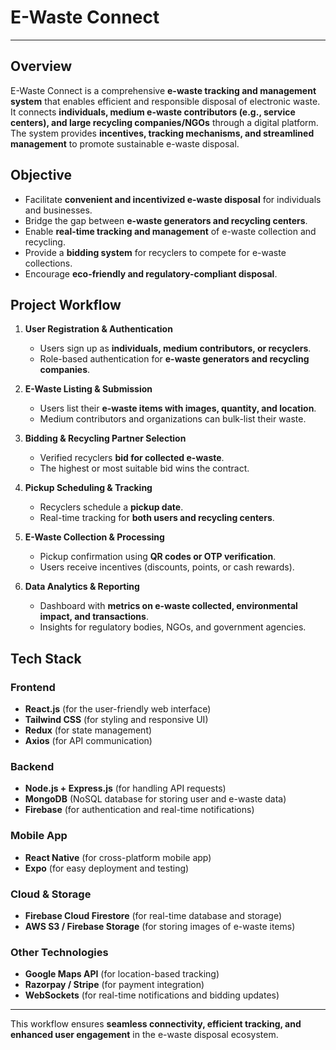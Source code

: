 # E-Waste Connect

---

## Overview
E-Waste Connect is a comprehensive **e-waste tracking and management system** that enables efficient and responsible disposal of electronic waste. It connects **individuals, medium e-waste contributors (e.g., service centers), and large recycling companies/NGOs** through a digital platform. The system provides **incentives, tracking mechanisms, and streamlined management** to promote sustainable e-waste disposal.

## Objective
- Facilitate **convenient and incentivized e-waste disposal** for individuals and businesses.
- Bridge the gap between **e-waste generators and recycling centers**.
- Enable **real-time tracking and management** of e-waste collection and recycling.
- Provide a **bidding system** for recyclers to compete for e-waste collections.
- Encourage **eco-friendly and regulatory-compliant disposal**.

## Project Workflow
1. **User Registration & Authentication**
   - Users sign up as **individuals, medium contributors, or recyclers**.
   - Role-based authentication for **e-waste generators and recycling companies**.

2. **E-Waste Listing & Submission**
   - Users list their **e-waste items with images, quantity, and location**.
   - Medium contributors and organizations can bulk-list their waste.

3. **Bidding & Recycling Partner Selection**
   - Verified recyclers **bid for collected e-waste**.
   - The highest or most suitable bid wins the contract.

4. **Pickup Scheduling & Tracking**
   - Recyclers schedule a **pickup date**.
   - Real-time tracking for **both users and recycling centers**.

5. **E-Waste Collection & Processing**
   - Pickup confirmation using **QR codes or OTP verification**.
   - Users receive incentives (discounts, points, or cash rewards).

6. **Data Analytics & Reporting**
   - Dashboard with **metrics on e-waste collected, environmental impact, and transactions**.
   - Insights for regulatory bodies, NGOs, and government agencies.

## Tech Stack
### **Frontend**
- **React.js** (for the user-friendly web interface)
- **Tailwind CSS** (for styling and responsive UI)
- **Redux** (for state management)
- **Axios** (for API communication)

### **Backend**
- **Node.js + Express.js** (for handling API requests)
- **MongoDB** (NoSQL database for storing user and e-waste data)
- **Firebase** (for authentication and real-time notifications)

### **Mobile App**
- **React Native** (for cross-platform mobile app)
- **Expo** (for easy deployment and testing)

### **Cloud & Storage**
- **Firebase Cloud Firestore** (for real-time database and storage)
- **AWS S3 / Firebase Storage** (for storing images of e-waste items)

### **Other Technologies**
- **Google Maps API** (for location-based tracking)
- **Razorpay / Stripe** (for payment integration)
- **WebSockets** (for real-time notifications and bidding updates)

---

This workflow ensures **seamless connectivity, efficient tracking, and enhanced user engagement** in the e-waste disposal ecosystem.
